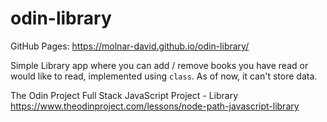 # odin-library
GitHub Pages: https://molnar-david.github.io/odin-library/

Simple Library app where you can add / remove books you have read or would like to read, implemented using ```class```. As of now, it can't store data.

The Odin Project Full Stack JavaScript Project - Library\
https://www.theodinproject.com/lessons/node-path-javascript-library
